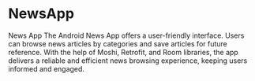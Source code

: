 # NewsApp
News App 
The Android News App offers a user-friendly interface. Users can browse news articles by categories
and save articles for future reference. With the help of Moshi, Retrofit, and Room libraries, the app
delivers a reliable and efficient news browsing experience, keeping users informed and engaged.

